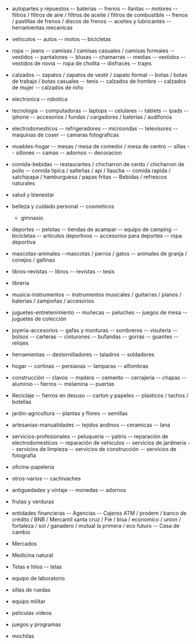 - autopartes y repuestos
  -- baterias
  -- frenos
  -- llantas
  -- motores
  -- filtros
  / filtros de aire
  / filtros de aceite
  / filtros de combustible
  -- frenos
  / pastillas de frenos
  / discos de frenos
  -- aceites y lubricantes
  -- herramientas mecanicas

- vehiculos
  -- autos
  -- motos
  -- bicicletas

- ropa
  -- jeans
  -- camisas
  / camisas casuales
  / camisas formales
  -- vestidos
  -- pantalones
  -- blusas
  -- chamarras
  -- medias
  -- vestidos
  -- vestidos de novia
  -- ropa de cholita
  -- disfraces
  -- trajes

- calzados
  -- zapatos
  / zapatos de vestir
  / zapato formal
  -- botas
  / botas de trabajo
  / botas casuales
  -- tenis
  -- calzados de hombre
  -- calzados de mujer
  -- calzados de niño

- electronica
  -- robotica

- tecnologia
  -- computadoras
  -- laptops
  -- celulares
  -- tablets
  -- ipads
  -- iphone
  -- accesorios
  / fundas
  / cargadores
  / baterias
  / audifonos

- electrodomesticos
  -- refrigeradores
  -- microondas
  -- televisores
  -- maquinas de coser
  -- camaras fotograficas

- muebles-hogar
  -- mesas
  / mesa de comedor
  / mesa de centro
  -- sillas
  -- sillones
  -- camas
  -- adornos
  -- decoracion

- comida-bebidas
  -- restaurantes
  / chicharron de cerdo
  / chicharron de pollo
  -- comida tipica
  / salteñas
  / api
  / llaucha
  -- comida rapida
  / salchipapa
  / hamburguesa
  / papas fritas
  -- Bebidas
  / refrescos naturales

- salud y bienestar

- belleza y cuidado personal
  -- cosmeticos

  - gimnasio

- deportes
  -- pelotas
  -- tiendas de acampar
  -- equipo de camping
  -- bicicletas
  -- articulos deportivos
  -- accesorios para deportes
  -- ropa deportiva

- mascotas-animales
  --mascotas
  / perros
  / gatos
  -- animales de granja
  / conejos
  / gallinas

- libros-revistas
  -- libros
  -- revistas
  -- tesis

- libreria

- musica-instrumentos
  -- instrumentos musicales
  / guitarras
  / pianos
  / baterias
  / zampoñas
  / accesorios

- juguetes-entretenimiento
  -- muñecas
  -- peluches
  -- juegos de mesa
  -- juguetes de colección

- joyeria-accesorios
  -- gafas y monturas
  -- sombreros
  -- visuteria
  -- bolsos
  -- carteras
  -- cinturones
  -- bufandas
  -- gorras
  -- guantes
  -- relojes

- herramientas
  -- destornilladores
  -- taladros
  -- soldadores

- hogar
  -- cortinas
  -- persianas
  -- lamparas
  -- alfombras

- construcción
  -- clavos
  -- madera
  -- cemento
  -- cerrajeria
  -- chapas
  -- aluminio
  -- fierros
  -- melamina
  -- puertas

- Reciclaje
  -- fierros en desuso
  -- carton y papeles
  -- plasticos
  / tachos
  / botellas

- jardin-agricultura
  -- plantas y flores
  -- semillas

- artesanias-manualidades
  -- tejidos andinos
  -- ceramicas
  -- lana

- servicios-profesionales
  -- peluqueria
  -- yatiris
  -- reparación de electrodomesticos
  -- reparación de vehiculos
  -- servicios de jardineria
  -- servicios de limpieza
  -- servicios de construcción
  -- servicios de fotografia

- oficina-papeleria

- otros-varios
  -- cachivaches

- antiguedades y vintaje
  -- monedas
  -- adornos

- frutas y verduras

- entidades financieras
  -- Agencias
  -- Cajeros ATM
  / prodem
  / banco de crédito
  / BNB
  / Mercantil santa cruz
  / Fie
  / bisa
  / economico
  / union
  / fortaleza
  / sol
  / ganadero
  / mutual la primera
  / eco futuro
  -- Casa de cambio

- Mercados

- Medicina natural

- Telas e hilos
  -- telas

- equipo de laboratorio

- sillas de ruedas

- equipo militar

- peliculas videos

- juegos y programas

- mochilas
